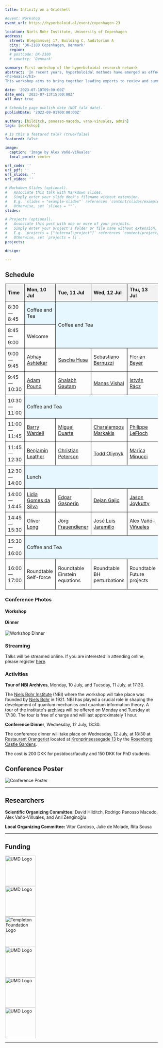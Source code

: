 ```yaml
---
title: Infinity on a Gridshell

#event: Workshop
event_url: https://hyperboloid.al/event/copenhagen-23

location: Niels Bohr Institute, University of Copenhagen
address:
  street: Blegdamsvej 17, Building C, Auditorium A
  city: 'DK-2100 Copenhagen, Denmark'
  region: 
  # postcode: DK-2100
  # country: 'Denmark'

summary: First workshop of the hyperboloidal research network
abstract: 'In recent years, hyperboloidal methods have emerged as effective tools in the field of black-hole perturbation theory, finding wide-ranging applications in various areas, including the computation of long-time wave equations, quasi-normal modes, effective-one-body formalism, and self-force. Over the past decade, significant advancements have been made in computing generic solutions to nonlinear Einstein equations on hyperboloidal surfaces. These developments have propelled the field forward, enabling researchers to gain deeper insights into the behavior of black holes and paving the way for further breakthroughs in our understanding of gravitational phenomena.
<h3>Goals</h3>
This workshop aims to bring together leading experts to review and summarize the progress in hyperboloidal methods. Our primary objectives are to evaluate the current state-of-the-art of these methods across diverse applications and to foster the development of new collaborative efforts. Particular emphasis will be placed on open problems, such as solving the nonlinear Einstein equations in scenarios relevant to astrophysics.'

date: '2023-07-10T09:00:00Z'
date_end: '2023-07-13T15:00:00Z'
all_day: true

# Schedule page publish date (NOT talk date).
publishDate: '2022-09-01T00:00:00Z'

authors: [hilditch, panosso-macedo, vano-vinuales, admin]
tags: [workshop]

# Is this a featured talk? (true/false)
featured: false

image:  
  caption: 'Image by Alex Vañó-Viñuales'
  focal_point: center

url_code: ''
url_pdf: ''
url_slides: ''
url_video: ''

# Markdown Slides (optional).
#   Associate this talk with Markdown slides.
#   Simply enter your slide deck's filename without extension.
#   E.g. `slides = "example-slides"` references `content/slides/example-slides.md`.
#   Otherwise, set `slides = ""`.
slides:

# Projects (optional).
#   Associate this post with one or more of your projects.
#   Simply enter your project's folder or file name without extension.
#   E.g. `projects = ["internal-project"]` references `content/project/deep-learning/index.md`.
#   Otherwise, set `projects = []`.
projects:

design: 

---
```

<meta charset="utf-8">

## Schedule

  <style>
    table {
      width: 100%;
      border-collapse: collapse;
    }

    th, td {
      border: 1px solid black;
      padding: 8px;
      text-align: left;
    }

    th {
      background-color: #f2f2f2;
    }

    .break {
      background-color: #e6f7ff;
    }
  </style>

  <table>
    <tr>
      <th>Time</th>
      <th>Mon, 10 Jul</th>
      <th>Tue, 11 Jul</th>
      <th>Wed, 12 Jul</th>
      <th>Thu, 13 Jul</th>
    </tr>
    <tr>
      <td>8:30—8:45</td>
      <td class="break">Coffee and Tea</td>
      <td class="break" colspan="3" rowspan="2">Coffee and Tea</td>
    </tr>
    <tr>
      <td>8:45—9:00</td>
      <td>Welcome</td>
    </tr>
    <tr>
      <td>9:00—9:45</td>
      <td><a href=/copenhagen-23-talks#abhay-ashtekar>Abhay Ashtekar</a></td>
      <td><a href=/copenhagen-23-talks#sascha-husa>Sascha Husa</a></td>
      <td><a href=/copenhagen-23-talks#sebastiano-bernuzzi>Sebastiano Bernuzzi</a></td>
      <td><a href=/copenhagen-23-talks#florian-beyer>Florian Beyer</a></td>
    </tr>
    <tr>
      <td>9:45—10:30</td>
      <td><a href="/copenhagen-23-talks#adam-pound">Adam Pound</a></td>
      <td><a href=/copenhagen-23-talks#shalabh-gautam>Shalabh Gautam</a></td>
      <td><a href=/copenhagen-23-talks#manas-vishal>Manas Vishal</a></td>
      <td><a href=/copenhagen-23-talks#istván-rácz>István Rácz</a></td>
    </tr>
    <tr>
      <td>10:30—11:00</td>
      <td class="break" colspan="4">Coffee and Tea</td>
    </tr>
    <tr>
      <td>11:00—11:45</td>
      <td><a href=/copenhagen-23-talks#barry-wardell>Barry Wardell</a></td>
      <td><a href=/copenhagen-23-talks#miguel-duarte>Miguel Duarte</a></td>
      <td><a href=/copenhagen-23-talks#charalampos-markakis>Charalampos Markakis</a></td>
      <td><a href=/copenhagen-23-talks#philippe-lefloch>Philippe LeFloch</a></td>
    </tr>
    <tr>
      <td>11:45—12:30</td>
      <td><a href=/copenhagen-23-talks#benjamin-leather>Benjamin Leather</a></td>
      <td><a href=/copenhagen-23-talks#christian-peterson>Christian Peterson</a></td>
      <td><a href=/copenhagen-23-talks#todd-oliynyk>Todd Oliynyk</a></td>
      <td><a href=/copenhagen-23-talks#marica-minucci>Marica Minucci</a></td>
    </tr>
    <tr>
      <td>12:30—14:00</td>
      <td class="break" colspan="4">Lunch</td>
    </tr>
    <tr>
      <td>14:00—14:45</td>
      <td><a href=/copenhagen-23-talks#lidia-gomes-da-silva>Lidia Gomes da Silva</a></td>
      <td><a href=/copenhagen-23-talks#edgar-gasperin>Edgar Gasperin</a></td>
      <td><a href=/copenhagen-23-talks#dejan-gajic>Dejan Gajic</a></td>
      <td><a href=/copenhagen-23-talks#jason-joykutty>Jason Joykutty</a></td>
    </tr>
    <tr>
      <td>14:45—15:30</td>
      <td><a href=/copenhagen-23-talks#oliver-long>Oliver Long</a></td>
      <td><a href=/copenhagen-23-talks#jörg-frauendiener>Jörg Frauendiener</a></td>
      <td><a href=/copenhagen-23-talks#josé-luis-jaramillo>José Luis Jaramillo</a></td>
      <td><a href=/copenhagen-23-talks#alex-vañó-viñuales>Alex Vañó-Viñuales</a></td>
    </tr>
    <tr>
      <td>15:30—16:00</td>
      <td class="break" colspan="4">Coffee and Tea</td>
    </tr>
    <tr style="height: 100px;">
      <td>16:00—17:00</td>
      <td>Roundtable<br>Self-force</td>
      <td>Roundtable<br>Einstein equations</td>
      <td>Roundtable<br>BH perturbations</td>
      <td>Roundtable<br>Future projects</td>
    </tr>
  </table>

### Conference Photos

#### Workshop

#### Dinner
![Workshop Dinner](./WorkshopDinner.webp)

### Streaming
Talks will be streamed online. If you are interested in attending online, please register [here](https://umd.zoom.us/meeting/register/tJ0lc-2trzosE9NChGpai9-h_EXjW1xxRvd_).


### Activities

**Tour of NBI Archives**, Monday, 10 July, and Tuesday, 11 July, at 17:30.

The [Niels Bohr Institute](https://en.wikipedia.org/wiki/Niels_Bohr_Institute) (NBI) where the workshop will take place was founded by [Niels Bohr](https://en.wikipedia.org/wiki/Niels_Bohr) in 1921. NBI has played a crucial role in shaping the development of quantum mechanics and quantum information theory. A tour of the institute's [archives](https://www.nbarchive.dk/) will be offered on Monday and Tuesday at 17:30. The tour is free of charge and will last approximately 1 hour.

**Conference Dinner**, Wednesday, 12 July, 18:30.

The conference dinner will take place on Wednesday, 12 July, at 18:30 at [Restaurant Orangeriet](https://en.restaurant-orangeriet.dk/hjem) located at [Kronprinsessegade 13](https://www.google.com/maps?q=Kronprinsessegade+13,+1306,+Copenhagen+K,+DK) by the [Rosenborg Castle Gardens](https://en.wikipedia.org/wiki/Rosenborg_Castle_Gardens). 

The cost is 200 DKK for postdocs/faculty and 150 DKK for PhD students.

<!-- Please use this [link](https://science.nemtilmeld.dk/1699/at-INFINITY/) to register for the conference dinner. 

<!-- ### Confirmed Speakers

<table class="table table-hover table-sm">
  <thead class="thead-dark">
    <tr>
      <th scope="col">Name</th>
      <th scope="col">Affiliation</th>
    </tr>
  </thead>
  <tbody>
<tr>
  <td>Abhay Ashtekar</td>
  <td>Pennsylvania State University</td>
</tr>
<tr>
  <td>Sebastiano Bernuzzi</td>
  <td>Friedrich Schiller University Jena</td>
</tr>
<tr>
  <td>Florian Beyer</td>
  <td>University of Otago</td>
</tr>
<tr>
  <td>Piotr Bizon</td>
  <td>Jagiellonian University</td>
</tr>
<tr>
  <td>Miguel Duarte</td>
  <td>Technical University of Lisbon</td>
</tr>
<tr>
  <td>Jörg Frauendiener</td>
  <td>University of Otago</td>
</tr>
<tr>
  <td>Dejan Gajic</td>
  <td>Leipzig University</td>
</tr>
<tr>
  <td>Edgar Gasperin</td>
  <td>University of Lisbon</td>
</tr>
<tr>
  <td>Shalabh Gautam</td>
  <td>International Centre for Theoretical Sciences</td>
</tr>
<tr>
  <td>Lidia Gomes da Silva</td>
  <td>Queen Mary University of London</td>
</tr>
<tr>
  <td>Sascha Husa</td>
  <td>University of the Balearic Islands</td>
</tr>
<tr>
  <td>José Luis Jaramillo</td>
  <td>University of Burgundy</td>
</tr>
<tr>
  <td>Jason Joykutty</td>
  <td>University of Cambridge</td>
</tr>
<tr>
  <td>Benjamin Leather</td>
  <td>MPI for Gravitational Physics (AEI)</td>
</tr>
<tr>
  <td>Philippe LeFloch</td>
  <td>Sorbonne University</td>
</tr>
<tr>
  <td>Oliver Long</td>
  <td>MPI for Gravitational Physics (AEI)</td>
</tr>
<tr>
  <td>Charalampos Markakis</td>
  <td>Queen Mary University of London</td>
</tr>
<tr>
  <td>Marica Minucci</td>
  <td>Queen Mary University of London</td>
</tr>
<tr>
  <td>Todd Oliynyk</td>
  <td>Monash University</td>
</tr>
<tr>
  <td>Christian Peterson</td>
  <td>University of Lisbon</td>
</tr>
<tr>
  <td>Adam Pound</td>
  <td>University of Southampton</td>
</tr>
<tr>
  <td>István Rácz</td>
  <td>Wigner Research Centre for Physics</td>
</tr>
<tr>
  <td>Manas Vishal</td>
  <td>University of Massachusetts Dartmouth</td>
</tr>
<tr>
  <td>Barry Wardell</td>
  <td>University College Dublin</td>
</tr>

  </tbody>
</table> -->


## Conference Poster

![Conference Poster](./poster.webp)

---

## Researchers

**Scientific Organizing Committee:** David Hilditch, Rodrigo Panosso Macedo, Alex Vañó-Viñuales, and Anıl Zenginoğlu

**Local Organizing Committee:** Vitor Cardoso, Julie de Molade, Rita Sousa

---

## Funding

<section class="logo-list">
    <div class="container">
        <div class="row">
          <div class="col-lg-4 col-sm-12">
                <img src="/uploads/Copenhagen-23-Logos/Villum_fonden_logo.png" style="width:auto;height:100px;" alt="UMD Logo">
            </div>
            <div class="col-lg-4 col-sm-12">
                <img src="/uploads/Copenhagen-23-Logos/ERC_logo.png" style="width:auto;height:100px;" alt="UMD Logo">
            </div>
            <div class="col-lg-4 col-sm-12">
                <img src="/uploads/Copenhagen-23-Logos/DNRF_logo.png" style="width:auto;height:100px;" alt="Templeton Foundation Logo">
            </div>
        </div>
        <div class="row justify-content-center">
            <div class="col-lg-4 col-sm-12">
                <img src="/uploads/Copenhagen-23-Logos/strong-logo_red_black_on_white.png" style="width:auto;height:100px;" alt="UMD Logo">
            </div>
            <div class="col-lg-4 col-sm-12">
                <img src="/uploads/Copenhagen-23-Logos/Copenhagen_University_NBI_logo.png" style="width:auto;height:100px;" alt="UMD Logo">
            </div>
            <div class="col-lg-4 col-sm-12">
                <img src="/uploads/Copenhagen-23-Logos/nsf_logo.jpg" style="width:auto;height:100px;" alt="UMD Logo">
            </div>
        </div>
    </div>
</section>

---
